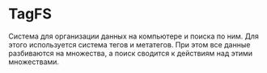 # TagFS

Система для организации данных на компьютере и поиска по ним. Для этого используется система тегов и метатегов. При этом все данные разбиваются на множества, а поиск сводится к действиям над этими множествами.
